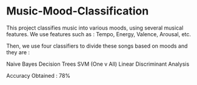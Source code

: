 # Music-Mood-Classification
This project classifies music into various moods, using several musical features.
We use features such as : Tempo, Energy, Valence, Arousal, etc.

Then, we use four classifiers to divide these songs based on moods and they are : 

Naive Bayes
Decision Trees
SVM (One v All)
Linear Discriminant Analysis

Accuracy Obtained : 78%
